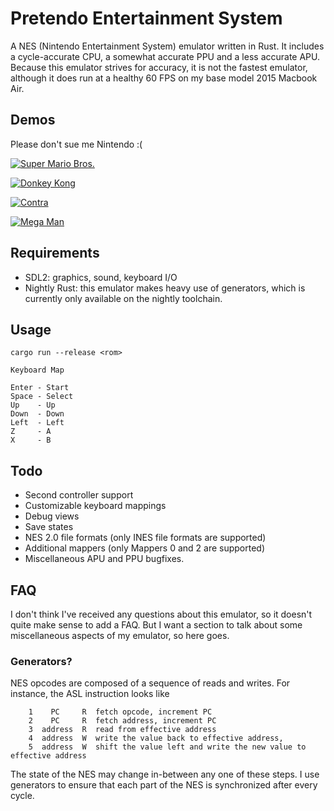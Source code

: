# Pretendo Entertainment System

A NES (Nintendo Entertainment System) emulator written in Rust. It includes a cycle-accurate CPU, a somewhat accurate PPU and a less accurate APU. Because this emulator strives for accuracy, it is not the fastest emulator, although it does run at a healthy 60 FPS on my base model 2015 Macbook Air.

## Demos

Please don't sue me Nintendo :(

[![Super Mario Bros.](https://i.gyazo.com/03d0ff27a57cd58624a9ddaf848e0b33.gif)](https://gyazo.com/03d0ff27a57cd58624a9ddaf848e0b33)

[![Donkey Kong](https://i.gyazo.com/7776e4cd783c69e54f49de8d156ae795.gif)](https://gyazo.com/7776e4cd783c69e54f49de8d156ae795)

[![Contra](https://i.gyazo.com/51a6abe2cc313fde4540dfc227ba204a.gif)](https://gyazo.com/51a6abe2cc313fde4540dfc227ba204a)

[![Mega Man](https://i.gyazo.com/71d01fcddde4a8a4244dde9556e82ed8.gif)](https://gyazo.com/71d01fcddde4a8a4244dde9556e82ed8)

## Requirements

- SDL2: graphics, sound, keyboard I/O
- Nightly Rust: this emulator makes heavy use of generators, which is currently only available on the nightly toolchain.

## Usage

```
cargo run --release <rom>
```

```
Keyboard Map

Enter - Start
Space - Select
Up    - Up
Down  - Down
Left  - Left
Z     - A
X     - B
```

## Todo
- Second controller support
- Customizable keyboard mappings
- Debug views
- Save states
- NES 2.0 file formats (only INES file formats are supported)
- Additional mappers (only Mappers 0 and 2 are supported)
- Miscellaneous APU and PPU bugfixes.

## FAQ

I don't think I've received any questions about this emulator, so it doesn't quite make sense to add a FAQ. But I want a section to talk about some miscellaneous aspects of my emulator, so here goes.

### Generators?

NES opcodes are composed of a sequence of reads and writes. For instance, the ASL instruction looks like

        1    PC     R  fetch opcode, increment PC
        2    PC     R  fetch address, increment PC
        3  address  R  read from effective address
        4  address  W  write the value back to effective address,
        5  address  W  shift the value left and write the new value to effective address

The state of the NES may change in-between any one of these steps. I use generators to ensure that each part of the NES is synchronized after every cycle.
